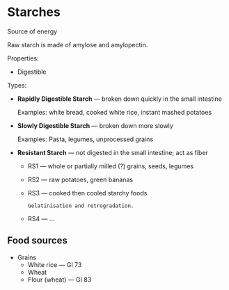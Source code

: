 # Starches

Source of energy

Raw starch is made of amylose and amylopectin.

Properties:
* Digestible

Types:
* **Rapidly Digestible Starch** — broken down quickly in the small intestine

    Examples: white bread, cooked white rice, instant mashed potatoes

* **Slowly Digestible Starch** — broken down more slowly

    Examples: Pasta, legumes, unprocessed grains

* **Resistant Starch** — not digested in the small intestine; act as fiber

    * RS1 — whole or partially milled (?) grains, seeds, legumes
    * RS2 — raw potatoes, green bananas
    * RS3 — cooked then cooled starchy foods

      ~~~admonish question title="Why?"
      Gelatinisation and retrogradation.
      ~~~
      
    * RS4 — ...

## Food sources

* Grains
  * White rice — GI 73
  * Wheat
  * Flour (wheat) — GI 83
